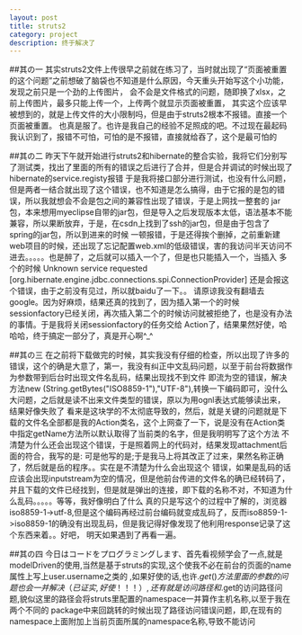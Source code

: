 ```yaml
---
layout: post
title: struts2
category: project
description: 终于解决了
---
```

##其の一
其实struts2文件上传很早之前就在练习了，当时就出现了“页面被重置的这个问题”之前想破了脑袋也不知道是什么原因，今天重头开始写这个小功能，发现之前只是一个劲的上传图片，
会不会是文件格式的问题，随即换了xlsx，之前上传图片，最多只能上传一个，上传两个就显示页面被重置，
其实这个应该早被想到的，就是上传文件的大小限制吗，但是由于struts2根本不报错。直接一个页面被重置。
也真是服了。也许是我自己的经验不足照成的吧。不过现在最起码我认识到了，报错不可怕，可怕的是不报错，直接就给吞了，这个是最可怕的


##其の二
昨天下午就开始进行struts2和hibernate的整合实验，我将它们分别写了测试类，找出了里面的所有的错误之后进行了合并，但是合并调试的时候出现了 hibernate的service.registy报错
于是我将接口部分进行测试，也没有什么问题，但是两者一结合就出现了这个错误，也不知道是怎么搞得，由于它报的是包的错误，所以我就想会不会是包之间的兼容性出现了错误，于是上网找一整套的
jar包，本来想用myeclipse自带的jar包，但是导入之后发现版本太低，语法基本不能兼容，所以果断放弃，于是，在csdn上找到了ssh的jar包，但是由于包含了spring的jar包，所以到进来的时候
一顿报错，于是还得挨个删掉，之前重新建web项目的时候，还出现了忘记配置web.xml的低级错误，害的我访问半天访问不进去。。。。。也是醉了，之后就可以插入一个了，但是也只能插入一个，当插入
多个的时候   Unknown service requested [org.hibernate.engine.jdbc.connections.spi.ConnectionProvider] 还是会报这个错误，由于之前没有见过，所以就baidu了一下。。
请原谅我没有翻墙去google。因为好麻烦，结果还真的找到了，因为插入第一个的时候 sessionfactory已经关闭，再次插入第二个的时候访问就被拒绝了，也是没有办法的事情。于是我将关闭sessionfactory的任务交给
Action了，结果果然好使，哈哈哈，终于搞定一部分了，真是开心啊^_^


##其の三
在之前将下载做完的时候，其实我没有仔细的检查，所以出现了许多的错误，这个的确是大意了，第一，我没有纠正中文乱码问题，以至于前台将数据作为参数带到后台时出现文件名乱码，结果出现找不到文件
即流为空的错误，解决方法new (String.getBytes("ISO8859-1"),"UTF-8"),转换一下编码即可，没什么大问题，之后就是读不出来文件类型的错误，原以为用ognl表达式能够读出来，结果好像失败了
看来是这块学的不太彻底导致的，然后，就是关键的问题就是下载的文件名全部都是我的Action类名，这个上网查了一下，说是没有在Action类中指定getName方法所以默认取得了当前类的名字，但是我明明写了这个方法
不清楚为什么还会出现这个错误，于是照着网上的代码对，结果发现attachment后面的符合，我写的是: 可是他写的是;于是我马上将其改正了过来，果然名称正确了，然后就是岳的程序。。实在是不清楚为什么会出现这个
错误，如果是乱码的话应该会出现inputstream为空的情况，但是他前台传进的文件名的确已经转码了，并且下载的文件已经找到，但是就是弹出的连接，即下载的名称不对，不知道为什么乱码。。。。。等等，我好像明白了什么
真的只是写这个的过程中了解的，浏览器iso8859-1->utf-8,但是这个编码再经过前台编码就变成乱码了，反而iso8859-1->iso8859-1的确没有出现乱码，但是我记得好像发现了他利用response记录了这个东西来着。。好吧，
明天如果遇到了再看一遍。

##其の四
今日はコードをプログラミングします、首先看视频学会了一点,就是modelDriven的使用,当然是基于struts的实现,这个使我不必在前台的页面的name属性上写上user.username之类的
,如果好使的话,也许$.get()方法里面的参数的问题也会一并解决（已证实,好使！！！）,还有就是访问路径和$.get的访问路径问题,貌似这里的路径会将struts里配置的namespace一并算作主机名称,以至于我在两个不同的
package中来回跳转的时候出现了路径访问错误问题，即,在现有的namespace上面附加上当前页面所属的namespace名称,导致不能访问